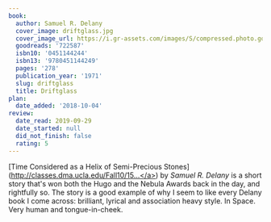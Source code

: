 ```yaml
---
book:
  author: Samuel R. Delany
  cover_image: driftglass.jpg
  cover_image_url: https://i.gr-assets.com/images/S/compressed.photo.goodreads.com/books/1331251248l/722587._SY160_.jpg
  goodreads: '722587'
  isbn10: '0451144244'
  isbn13: '9780451144249'
  pages: '278'
  publication_year: '1971'
  slug: driftglass
  title: Driftglass
plan:
  date_added: '2018-10-04'
review:
  date_read: 2019-09-29
  date_started: null
  did_not_finish: false
  rating: 5
---
```


[Time Considered as a Helix of Semi-Precious Stones](<a target="_blank" href="http://classes.dma.ucla.edu/Fall10/157A/wp-content/uploads/timeDelany_01.pdf" rel="nofollow">http://classes.dma.ucla.edu/Fall10/15...</a>) by *Samuel R. Delany* is a short story that's won both the Hugo and the Nebula Awards back in the day, and rightfully so. The story is a good example of why I seem to like every Delany book I come across: brilliant, lyrical and association heavy style. In Space. Very human and tongue-in-cheek.
